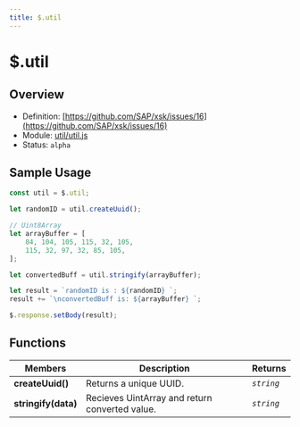 ```yaml
---
title: $.util
---
```


$.util
===

## Overview

- Definition: [https://github.com/SAP/xsk/issues/16](https://github.com/SAP/xsk/issues/16)
- Module: [util/util.js](https://github.com/SAP/xsk/blob/main/modules/api/api-xsjs/src/main/resources/xsk/util/util.js)
- Status: `alpha`

## Sample Usage

```javascript
const util = $.util;

let randomID = util.createUuid();

// Uint8Array
let arrayBuffer = [
    84, 104, 105, 115, 32, 105,
    115, 32, 97, 32, 85, 105,
];

let convertedBuff = util.stringify(arrayBuffer);

let result = `randomID is : ${randomID} `;
result += `\nconvertedBuff is: ${arrayBuffer} `;

$.response.setBody(result);
```

## Functions

| Members             | Description                                            | Returns     |
|---------------------|--------------------------------------------------------|-------------|
| **createUuid()**    | Returns a unique UUID.                                 | _`string`_  |
| **stringify(data)** | Recieves UintArray and return converted value.         | _`string`_  |
